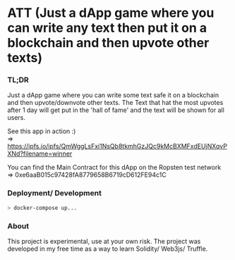 # ATT (Just a dApp game where you can write any text then put it on a blockchain and then upvote other texts)

### TL;DR
Just a dApp game where you can write some text safe it on a blockchain and then upvote/downvote other texts. 
The Text that hat the most upvotes after 1 day will get put in the 'hall of fame' and the text will be shown for all users.

See this app in action :) <br>
=> https://ipfs.io/ipfs/QmWggLsFxi1NsQb8tkmhGzJQc9kMcBXMFxdEUjNXqvPXNd?filename=winner

You can find the Main Contract for this dApp on the Ropsten test network <br>
=> 0xe6aaB015c97428fA8779658B6719cD612FE94c1C

### Deployment/ Development

```bash
> docker-compose up...
```

### About

This project is experimental, use at your own risk. The project was developed in my free time as a way to learn Solidity/ Web3js/ Truffle.

